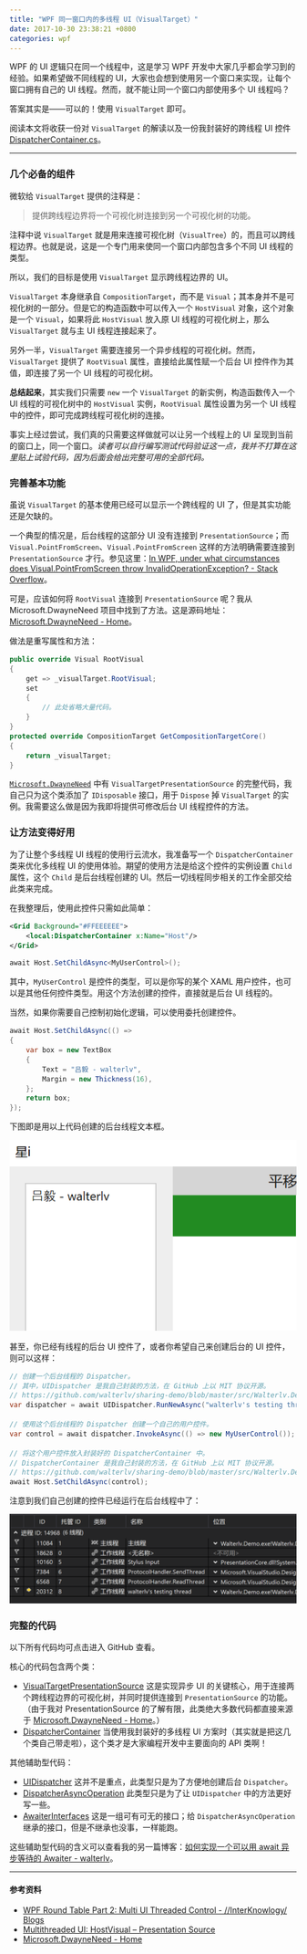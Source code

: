 ```yaml
---
title: "WPF 同一窗口内的多线程 UI（VisualTarget）"
date: 2017-10-30 23:38:21 +0800
categories: wpf
---
```


WPF 的 UI 逻辑只在同一个线程中，这是学习 WPF 开发中大家几乎都会学习到的经验。如果希望做不同线程的 UI，大家也会想到使用另一个窗口来实现，让每个窗口拥有自己的 UI 线程。然而，就不能让同一个窗口内部使用多个 UI 线程吗？

答案其实是——可以的！使用 `VisualTarget` 即可。

阅读本文将收获一份对 `VisualTarget` 的解读以及一份我封装好的跨线程 UI 控件 [DispatcherContainer.cs](https://github.com/walterlv/sharing-demo/blob/master/src/Walterlv.Demo.WPF/Utils/Threading/DispatcherContainer.cs)。

---

### 几个必备的组件

微软给 `VisualTarget` 提供的注释是：

> 提供跨线程边界将一个可视化树连接到另一个可视化树的功能。

注释中说 `VisualTarget` 就是用来连接可视化树（`VisualTree`）的，而且可以跨线程边界。也就是说，这是一个专门用来使同一个窗口内部包含多个不同 UI 线程的类型。

所以，我们的目标是使用 `VisualTarget` 显示跨线程边界的 UI。

`VisualTarget` 本身继承自 `CompositionTarget`，而不是 `Visual`；其本身并不是可视化树的一部分。但是它的构造函数中可以传入一个 `HostVisual` 对象，这个对象是一个 `Visual`，如果将此 `HostVisual` 放入原 UI 线程的可视化树上，那么 `VisualTarget` 就与主 UI 线程连接起来了。

另外一半，`VisualTarget` 需要连接另一个异步线程的可视化树。然而，`VisualTarget` 提供了 `RootVisual` 属性，直接给此属性赋一个后台 UI 控件作为其值，即连接了另一个 UI 线程的可视化树。

**总结起来**，其实我们只需要 `new` 一个 `VisualTarget` 的新实例，构造函数传入一个 UI 线程的可视化树中的 `HostVisual` 实例，`RootVisual` 属性设置为另一个 UI 线程中的控件，即可完成跨线程可视化树的连接。

事实上经过尝试，我们真的只需要这样做就可以让另一个线程上的 UI 呈现到当前的窗口上，同一个窗口。*读者可以自行编写测试代码验证这一点，我并不打算在这里贴上试验代码，因为后面会给出完整可用的全部代码。*

### 完善基本功能

虽说 `VisualTarget` 的基本使用已经可以显示一个跨线程的 UI 了，但是其实功能还是欠缺的。

一个典型的情况是，后台线程的这部分 UI 没有连接到 `PresentationSource`；而 `Visual.PointFromScreen`、`Visual.PointFromScreen` 这样的方法明确需要连接到 `PresentationSource` 才行。参见这里：[In WPF, under what circumstances does Visual.PointFromScreen throw InvalidOperationException? - Stack Overflow](https://stackoverflow.com/questions/2154211/in-wpf-under-what-circumstances-does-visual-pointfromscreen-throw-invalidoperat)。

可是，应该如何将 `RootVisual` 连接到 `PresentationSource` 呢？我从 Microsoft.DwayneNeed 项目中找到了方法。这是源码地址：[Microsoft.DwayneNeed - Home](http://microsoftdwayneneed.codeplex.com/)。

做法是重写属性和方法：

```csharp
public override Visual RootVisual
{
    get => _visualTarget.RootVisual;
    set
    {
        // 此处省略大量代码。
    }
}
protected override CompositionTarget GetCompositionTargetCore()
{
    return _visualTarget;
}
```

[`Microsoft.DwayneNeed`](http://microsoftdwayneneed.codeplex.com/) 中有 `VisualTargetPresentationSource` 的完整代码，我自己只为这个类添加了 `IDisposable` 接口，用于 `Dispose` 掉 `VisualTarget` 的实例。我需要这么做是因为我即将提供可修改后台 UI 线程控件的方法。

### 让方法变得好用

为了让整个多线程 UI 线程的使用行云流水，我准备写一个 `DispatcherContainer` 类来优化多线程 UI 的使用体验。期望的使用方法是给这个控件的实例设置 `Child` 属性，这个 `Child` 是后台线程创建的 UI。然后一切线程同步相关的工作全部交给此类来完成。

在我整理后，使用此控件只需如此简单：

```xml
<Grid Background="#FFEEEEEE">
    <local:DispatcherContainer x:Name="Host"/>
</Grid>
```

```csharp
await Host.SetChildAsync<MyUserControl>();
```

其中，`MyUserControl` 是控件的类型，可以是你写的某个 XAML 用户控件，也可以是其他任何控件类型。用这个方法创建的控件，直接就是后台 UI 线程的。

当然，如果你需要自己控制初始化逻辑，可以使用委托创建控件。

```csharp
await Host.SetChildAsync(() =>
{
    var box = new TextBox
    {
        Text = "吕毅 - walterlv",
        Margin = new Thickness(16),
    };
    return box;
});
```

下图即是用以上代码创建的后台线程文本框。

![后台线程的文本框](/static/posts/2017-10-30-23-16-46.png)

甚至，你已经有线程的后台 UI 控件了，或者你希望自己来创建后台的 UI 控件，则可以这样：

```csharp
// 创建一个后台线程的 Dispatcher。
// 其中，UIDispatcher 是我自己封装的方法，在 GitHub 上以 MIT 协议开源。
// https://github.com/walterlv/sharing-demo/blob/master/src/Walterlv.Demo.WPF/Utils/Threading/UIDispatcher.cs
var dispatcher = await UIDispatcher.RunNewAsync("walterlv's testing thread");

// 使用这个后台线程的 Dispatcher 创建一个自己的用户控件。
var control = await dispatcher.InvokeAsync(() => new MyUserControl());

// 将这个用户控件放入封装好的 DispatcherContainer 中。
// DispatcherContainer 是我自己封装的方法，在 GitHub 上以 MIT 协议开源。
// https://github.com/walterlv/sharing-demo/blob/master/src/Walterlv.Demo.WPF/Utils/Threading/DispatcherContainer.cs
await Host.SetChildAsync(control);
```

注意到我们自己创建的控件已经运行在后台线程中了：

![运行在后台线程中](/static/posts/2017-10-30-23-24-39.png)

### 完整的代码

以下所有代码均可点击进入 GitHub 查看。

核心的代码包含两个类：

- [VisualTargetPresentationSource](https://github.com/walterlv/sharing-demo/blob/master/src/Walterlv.Demo.WPF/Utils/Threading/VisualTargetPresentationSource.cs) 这是实现异步 UI 的关键核心，用于连接两个跨线程边界的可视化树，并同时提供连接到 `PresentationSource` 的功能。（由于我对 PresentationSource 的了解有限，此类绝大多数代码都直接来源于 [Microsoft.DwayneNeed - Home](http://microsoftdwayneneed.codeplex.com/)。）
- [DispatcherContainer](https://github.com/walterlv/sharing-demo/blob/master/src/Walterlv.Demo.WPF/Utils/Threading/DispatcherContainer.cs) 当使用我封装好的多线程 UI 方案时（其实就是把这几个类自己带走啦），这个类才是大家编程开发中主要面向的 API 类啊！

其他辅助型代码：

- [UIDispatcher](https://github.com/walterlv/sharing-demo/blob/master/src/Walterlv.Demo.WPF/Utils/Threading/UIDispatcher.cs) 这并不是重点，此类型只是为了方便地创建后台 `Dispatcher`。
- [DispatcherAsyncOperation](https://github.com/walterlv/sharing-demo/blob/master/src/Walterlv.Demo.Sharing/Utils/Threading/DispatcherAsyncOperation.cs) 此类型只是为了让 `UIDispatcher` 中的方法更好写一些。
- [AwaiterInterfaces](https://github.com/walterlv/sharing-demo/blob/master/src/Walterlv.Core/Threading/AwaiterInterfaces.cs) 这是一组可有可无的接口；给 `DispatcherAsyncOperation` 继承的接口，但是不继承也没事，一样能跑。

这些辅助型代码的含义可以查看我的另一篇博客：[如何实现一个可以用 await 异步等待的 Awaiter - walterlv](https://walterlv.github.io/post/write-custom-awaiter.html)。

---

#### 参考资料
- [WPF Round Table Part 2: Multi UI Threaded Control - //InterKnowlogy/ Blogs](http://blogs.interknowlogy.com/2014/12/03/wpf-round-table-part-2-multi-ui-threaded-control/)
- [Multithreaded UI: HostVisual – Presentation Source](https://blogs.msdn.microsoft.com/dwayneneed/2007/04/26/multithreaded-ui-hostvisual/)
- [Microsoft.DwayneNeed - Home](http://microsoftdwayneneed.codeplex.com/)
